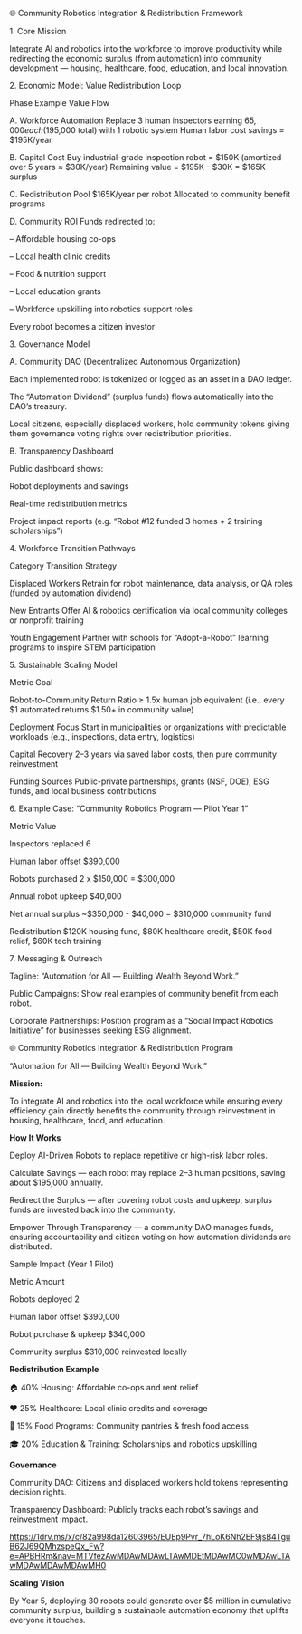 🌐 Community Robotics Integration \& Redistribution Framework

1\. Core Mission



Integrate AI and robotics into the workforce to improve productivity while redirecting the economic surplus (from automation) into community development — housing, healthcare, food, education, and local innovation.



2\. Economic Model: Value Redistribution Loop

Phase	Example	Value Flow

A. Workforce Automation	Replace 3 human inspectors earning $65,000 each ($195,000 total) with 1 robotic system	Human labor cost savings = $195K/year

B. Capital Cost	Buy industrial-grade inspection robot = $150K (amortized over 5 years ≈ $30K/year)	Remaining value = $195K - $30K = $165K surplus

C. Redistribution Pool	$165K/year per robot	Allocated to community benefit programs

D. Community ROI Funds redirected to:

– Affordable housing co-ops

– Local health clinic credits

– Food \& nutrition support

– Local education grants

– Workforce upskilling into robotics support roles	



Every robot becomes a citizen investor



3\. Governance Model

A. Community DAO (Decentralized Autonomous Organization)



Each implemented robot is tokenized or logged as an asset in a DAO ledger.



The “Automation Dividend” (surplus funds) flows automatically into the DAO’s treasury.



Local citizens, especially displaced workers, hold community tokens giving them governance voting rights over redistribution priorities.



B. Transparency Dashboard



Public dashboard shows:



Robot deployments and savings



Real-time redistribution metrics



Project impact reports (e.g. “Robot #12 funded 3 homes + 2 training scholarships”)



4\. Workforce Transition Pathways

Category	Transition Strategy

Displaced Workers	Retrain for robot maintenance, data analysis, or QA roles (funded by automation dividend)

New Entrants	Offer AI \& robotics certification via local community colleges or nonprofit training

Youth Engagement	Partner with schools for “Adopt-a-Robot” learning programs to inspire STEM participation



5\. Sustainable Scaling Model

Metric	Goal

Robot-to-Community Return Ratio	≥ 1.5x human job equivalent (i.e., every $1 automated returns $1.50+ in community value)

Deployment Focus	Start in municipalities or organizations with predictable workloads (e.g., inspections, data entry, logistics)

Capital Recovery	2–3 years via saved labor costs, then pure community reinvestment

Funding Sources	Public-private partnerships, grants (NSF, DOE), ESG funds, and local business contributions



6\. Example Case: “Community Robotics Program — Pilot Year 1”

Metric	Value

Inspectors replaced	6

Human labor offset	$390,000

Robots purchased	2 x $150,000 = $300,000

Annual robot upkeep	$40,000

Net annual surplus	~$350,000 - $40,000 = $310,000 community fund

Redistribution	$120K housing fund, $80K healthcare credit, $50K food relief, $60K tech training



7\. Messaging \& Outreach



Tagline: “Automation for All — Building Wealth Beyond Work.”



Public Campaigns: Show real examples of community benefit from each robot.



Corporate Partnerships: Position program as a “Social Impact Robotics Initiative” for businesses seeking ESG alignment.





🌐 Community Robotics Integration \& Redistribution Program

“Automation for All — Building Wealth Beyond Work.”



**Mission:**



To integrate AI and robotics into the local workforce while ensuring every efficiency gain directly benefits the community through reinvestment in housing, healthcare, food, and education.



**How It Works**



Deploy AI-Driven Robots to replace repetitive or high-risk labor roles.



Calculate Savings — each robot may replace 2–3 human positions, saving about $195,000 annually.



Redirect the Surplus — after covering robot costs and upkeep, surplus funds are invested back into the community.



Empower Through Transparency — a community DAO manages funds, ensuring accountability and citizen voting on how automation dividends are distributed.



Sample Impact (Year 1 Pilot)

Metric	Amount

Robots deployed	2

Human labor offset	$390,000

Robot purchase \& upkeep	$340,000

Community surplus	$310,000 reinvested locally



**Redistribution Example**



🏠 40% Housing: Affordable co-ops and rent relief



❤️ 25% Healthcare: Local clinic credits and coverage



🍎 15% Food Programs: Community pantries \& fresh food access



🎓 20% Education \& Training: Scholarships and robotics upskilling



**Governance**



Community DAO: Citizens and displaced workers hold tokens representing decision rights.



Transparency Dashboard: Publicly tracks each robot’s savings and reinvestment impact.

https://1drv.ms/x/c/82a998da12603965/EUEp9Pvr_7hLoK6Nh2EF9jsB4TguB62J69QMhzspeQx_Fw?e=APBHRm&nav=MTVfezAwMDAwMDAwLTAwMDEtMDAwMC0wMDAwLTAwMDAwMDAwMDAwMH0

**Scaling Vision**



By Year 5, deploying 30 robots could generate over $5 million in cumulative community surplus, building a sustainable automation economy that uplifts everyone it touches.


